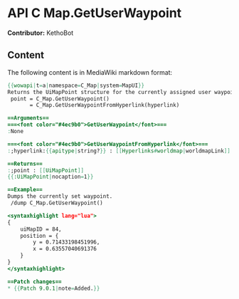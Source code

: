 # API C Map.GetUserWaypoint

**Contributor:** KethoBot

## Content

The following content is in MediaWiki markdown format:

```mediawiki
{{wowapi|t=a|namespace=C_Map|system=MapUI}}
Returns the UiMapPoint structure for the currently assigned user waypoint, if one exists.
 point = C_Map.GetUserWaypoint()
       = C_Map.GetUserWaypointFromHyperlink(hyperlink)

==Arguments==
===<font color="#4ec9b0">GetUserWaypoint</font>===
:None

===<font color="#4ec9b0">GetUserWaypointFromHyperlink</font>===
:;hyperlink:{{apitype|string?}} : [[Hyperlinks#worldmap|worldmapLink]]

==Returns==
:;point : [[UiMapPoint]]
{{:UiMapPoint|nocaption=1}}

==Example==
Dumps the currently set waypoint.
 /dump C_Map.GetUserWaypoint()

<syntaxhighlight lang="lua">
{
	uiMapID = 84,
	position = {
		y = 0.71433198451996,
		x = 0.63557040691376
	}
}
</syntaxhighlight>

==Patch changes==
* {{Patch 9.0.1|note=Added.}}
```